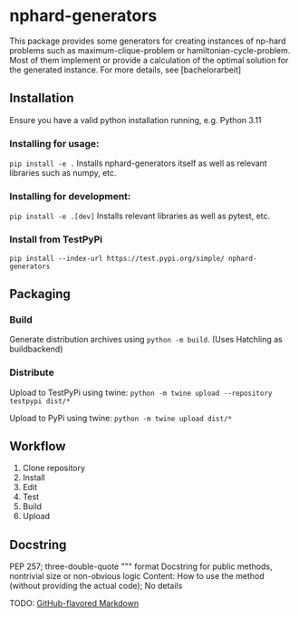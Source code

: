# nphard-generators

This package provides some generators for creating instances of np-hard problems such as maximum-clique-problem or hamiltonian-cycle-problem.
Most of them implement or provide a calculation of the optimal solution for the generated instance.
For more details, see [bachelorarbeit]

## Installation
Ensure you have a valid python installation running, e.g. Python 3.11

### Installing for usage:
`pip install -e .` Installs nphard-generators itself as well as relevant libraries such as numpy, etc.

### Installing for development:
`pip install -e .[dev]` Installs relevant libraries as well as pytest, etc.

### Install from TestPyPi
`pip install --index-url https://test.pypi.org/simple/ nphard-generators`

## Packaging

### Build
Generate distribution archives using `python -m build`. (Uses Hatchling as buildbackend)

### Distribute
Upload to TestPyPi using twine:
`python -m twine upload --repository testpypi dist/*`

Upload to PyPi using twine:
`python -m twine upload dist/*`

## Workflow
1. Clone repository
2. Install
3. Edit
4. Test
5. Build
6. Upload

## Docstring
PEP 257; three-double-quote """ format
Docstring for public methods, nontrivial size or non-obvious logic
Content: How to use the method (without providing the actual code); No details

TODO:
[GitHub-flavored Markdown](https://guides.github.com/features/mastering-markdown/)